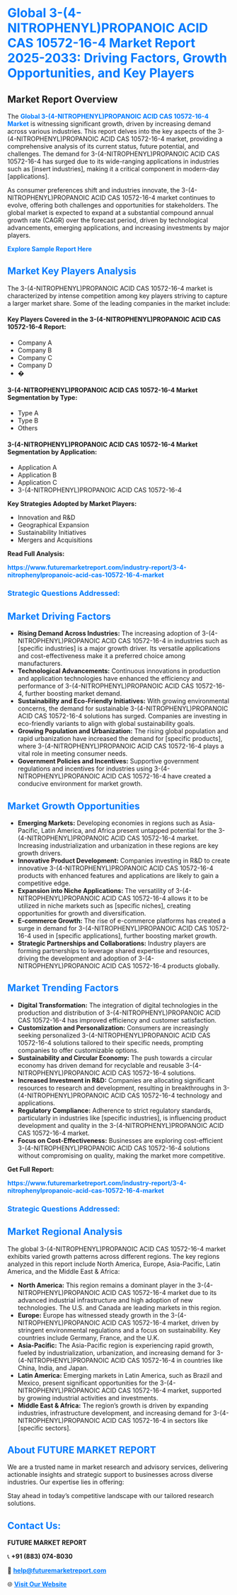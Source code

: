<h1 style="color: #007BFF;">Global 3-(4-NITROPHENYL)PROPANOIC ACID CAS 10572-16-4 Market Report 2025-2033: Driving Factors, Growth Opportunities, and Key Players</h1>

<section id="overview">
<h2>Market Report Overview</h2>
<p>The <a href="https://www.futuremarketreport.com/industry-report/3-4-nitrophenylpropanoic-acid-cas-10572-16-4-market" style="color: #007BFF; text-decoration: none;"><strong>Global 3-(4-NITROPHENYL)PROPANOIC ACID CAS 10572-16-4 Market</strong></a> is witnessing significant growth, driven by increasing demand across various industries. This report delves into the key aspects of the 3-(4-NITROPHENYL)PROPANOIC ACID CAS 10572-16-4 market, providing a comprehensive analysis of its current status, future potential, and challenges. The demand for 3-(4-NITROPHENYL)PROPANOIC ACID CAS 10572-16-4 has surged due to its wide-ranging applications in industries such as [insert industries], making it a critical component in modern-day [applications].</p>
<p>As consumer preferences shift and industries innovate, the 3-(4-NITROPHENYL)PROPANOIC ACID CAS 10572-16-4 market continues to evolve, offering both challenges and opportunities for stakeholders. The global market is expected to expand at a substantial compound annual growth rate (CAGR) over the forecast period, driven by technological advancements, emerging applications, and increasing investments by major players.</p>
</section>

<section id="overview">
<p><a href="https://www.futuremarketreport.com/request-sample/reportId=111331" style="color: #007BFF; text-decoration: none;"><strong>Explore Sample Report Here</strong></a></p>
</section>

<section id="key-players">
<h2 style="color: #007BFF;">Market Key Players Analysis</h2>
<p>The 3-(4-NITROPHENYL)PROPANOIC ACID CAS 10572-16-4 market is characterized by intense competition among key players striving to capture a larger market share. Some of the leading companies in the market include:</p>
<h4>Key Players Covered in the 3-(4-NITROPHENYL)PROPANOIC ACID CAS 10572-16-4 Report:</h4>
<ul><li>Company A</li><li>Company B</li><li>Company C</li><li>Company D</li><li>�</li></ul>
<h4>3-(4-NITROPHENYL)PROPANOIC ACID CAS 10572-16-4 Market Segmentation by Type:</h4>
<ul><li>Type A</li><li>Type B</li><li>Others</li></ul>

<h4>3-(4-NITROPHENYL)PROPANOIC ACID CAS 10572-16-4 Market Segmentation by Application:</h4>
<ul><li>Application A</li><li>Application B</li><li>Application C</li><li>3-(4-NITROPHENYL)PROPANOIC ACID CAS 10572-16-4</li></ul>
<p><strong>Key Strategies Adopted by Market Players:</strong></p>
<ul>
<li>Innovation and R&D</li>
<li>Geographical Expansion</li>
<li>Sustainability Initiatives</li>
<li>Mergers and Acquisitions</li>
</ul>
</section>

<section>
<p><strong>Read Full Analysis: </strong></p><a href="https://www.futuremarketreport.com/industry-report/3-4-nitrophenylpropanoic-acid-cas-10572-16-4-market" style="color: #007BFF; text-decoration: none;"><strong>https://www.futuremarketreport.com/industry-report/3-4-nitrophenylpropanoic-acid-cas-10572-16-4-market</strong></a>
<h3 style="color: #007BFF;">Strategic Questions Addressed:</h3>
</section>

<section id="driving-factors">
<h2 style="color: #007BFF;">Market Driving Factors</h2>
<ul>
<li><strong>Rising Demand Across Industries:</strong> The increasing adoption of 3-(4-NITROPHENYL)PROPANOIC ACID CAS 10572-16-4 in industries such as [specific industries] is a major growth driver. Its versatile applications and cost-effectiveness make it a preferred choice among manufacturers.</li>
<li><strong>Technological Advancements:</strong> Continuous innovations in production and application technologies have enhanced the efficiency and performance of 3-(4-NITROPHENYL)PROPANOIC ACID CAS 10572-16-4, further boosting market demand.</li>
<li><strong>Sustainability and Eco-Friendly Initiatives:</strong> With growing environmental concerns, the demand for sustainable 3-(4-NITROPHENYL)PROPANOIC ACID CAS 10572-16-4 solutions has surged. Companies are investing in eco-friendly variants to align with global sustainability goals.</li>
<li><strong>Growing Population and Urbanization:</strong> The rising global population and rapid urbanization have increased the demand for [specific products], where 3-(4-NITROPHENYL)PROPANOIC ACID CAS 10572-16-4 plays a vital role in meeting consumer needs.</li>
<li><strong>Government Policies and Incentives:</strong> Supportive government regulations and incentives for industries using 3-(4-NITROPHENYL)PROPANOIC ACID CAS 10572-16-4 have created a conducive environment for market growth.</li>
</ul>
</section>

<section id="growth-opportunities">
<h2 style="color: #007BFF;">Market Growth Opportunities</h2>
<ul>
<li><strong>Emerging Markets:</strong> Developing economies in regions such as Asia-Pacific, Latin America, and Africa present untapped potential for the 3-(4-NITROPHENYL)PROPANOIC ACID CAS 10572-16-4 market. Increasing industrialization and urbanization in these regions are key growth drivers.</li>
<li><strong>Innovative Product Development:</strong> Companies investing in R&D to create innovative 3-(4-NITROPHENYL)PROPANOIC ACID CAS 10572-16-4 products with enhanced features and applications are likely to gain a competitive edge.</li>
<li><strong>Expansion into Niche Applications:</strong> The versatility of 3-(4-NITROPHENYL)PROPANOIC ACID CAS 10572-16-4 allows it to be utilized in niche markets such as [specific niches], creating opportunities for growth and diversification.</li>
<li><strong>E-commerce Growth:</strong> The rise of e-commerce platforms has created a surge in demand for 3-(4-NITROPHENYL)PROPANOIC ACID CAS 10572-16-4 used in [specific applications], further boosting market growth.</li>
<li><strong>Strategic Partnerships and Collaborations:</strong> Industry players are forming partnerships to leverage shared expertise and resources, driving the development and adoption of 3-(4-NITROPHENYL)PROPANOIC ACID CAS 10572-16-4 products globally.</li>
</ul>
</section>

<section id="trending-factors">
<h2 style="color: #007BFF;">Market Trending Factors</h2>
<ul>
<li><strong>Digital Transformation:</strong> The integration of digital technologies in the production and distribution of 3-(4-NITROPHENYL)PROPANOIC ACID CAS 10572-16-4 has improved efficiency and customer satisfaction.</li>
<li><strong>Customization and Personalization:</strong> Consumers are increasingly seeking personalized 3-(4-NITROPHENYL)PROPANOIC ACID CAS 10572-16-4 solutions tailored to their specific needs, prompting companies to offer customizable options.</li>
<li><strong>Sustainability and Circular Economy:</strong> The push towards a circular economy has driven demand for recyclable and reusable 3-(4-NITROPHENYL)PROPANOIC ACID CAS 10572-16-4 solutions.</li>
<li><strong>Increased Investment in R&D:</strong> Companies are allocating significant resources to research and development, resulting in breakthroughs in 3-(4-NITROPHENYL)PROPANOIC ACID CAS 10572-16-4 technology and applications.</li>
<li><strong>Regulatory Compliance:</strong> Adherence to strict regulatory standards, particularly in industries like [specific industries], is influencing product development and quality in the 3-(4-NITROPHENYL)PROPANOIC ACID CAS 10572-16-4 market.</li>
<li><strong>Focus on Cost-Effectiveness:</strong> Businesses are exploring cost-efficient 3-(4-NITROPHENYL)PROPANOIC ACID CAS 10572-16-4 solutions without compromising on quality, making the market more competitive.</li>
</ul>
</section>

<section>
<p><strong>Get Full Report: </strong></p><a href="https://www.futuremarketreport.com/industry-report/3-4-nitrophenylpropanoic-acid-cas-10572-16-4-market" style="color: #007BFF; text-decoration: none;"><strong>https://www.futuremarketreport.com/industry-report/3-4-nitrophenylpropanoic-acid-cas-10572-16-4-market</strong></a>
<h3 style="color: #007BFF;">Strategic Questions Addressed:</h3>
</section>


<section id="regional-analysis">
<h2 style="color: #007BFF;">Market Regional Analysis</h2>
<p>The global 3-(4-NITROPHENYL)PROPANOIC ACID CAS 10572-16-4 market exhibits varied growth patterns across different regions. The key regions analyzed in this report include North America, Europe, Asia-Pacific, Latin America, and the Middle East & Africa:</p>
<ul>
<li><strong>North America:</strong> This region remains a dominant player in the 3-(4-NITROPHENYL)PROPANOIC ACID CAS 10572-16-4 market due to its advanced industrial infrastructure and high adoption of new technologies. The U.S. and Canada are leading markets in this region.</li>
<li><strong>Europe:</strong> Europe has witnessed steady growth in the 3-(4-NITROPHENYL)PROPANOIC ACID CAS 10572-16-4 market, driven by stringent environmental regulations and a focus on sustainability. Key countries include Germany, France, and the U.K.</li>
<li><strong>Asia-Pacific:</strong> The Asia-Pacific region is experiencing rapid growth, fueled by industrialization, urbanization, and increasing demand for 3-(4-NITROPHENYL)PROPANOIC ACID CAS 10572-16-4 in countries like China, India, and Japan.</li>
<li><strong>Latin America:</strong> Emerging markets in Latin America, such as Brazil and Mexico, present significant opportunities for the 3-(4-NITROPHENYL)PROPANOIC ACID CAS 10572-16-4 market, supported by growing industrial activities and investments.</li>
<li><strong>Middle East & Africa:</strong> The region’s growth is driven by expanding industries, infrastructure development, and increasing demand for 3-(4-NITROPHENYL)PROPANOIC ACID CAS 10572-16-4 in sectors like [specific sectors].</li>
</ul>
</section>

<footer>
<h2 style="color: #007BFF;">About FUTURE MARKET REPORT</h2>
<p>We are a trusted name in market research and advisory services, delivering actionable insights and strategic support to businesses across diverse industries. Our expertise lies in offering:</p>

<p>Stay ahead in today’s competitive landscape with our tailored research solutions.</p>

<h2 style="color: #007BFF;">Contact Us:</h2>
<p><strong>FUTURE MARKET REPORT</strong></p>
<p>📞 <strong>+91 (883) 074-8030</strong></p>
<p>📧 <strong><a href="mailto:help@futuremarketreport.com" style="color: #007BFF;">help@futuremarketreport.com</a></strong></p>
<p>🌐 <strong><a href="https://www.futuremarketreport.com/" style="color: #007BFF;">Visit Our Website</a></strong></p>
</footer>